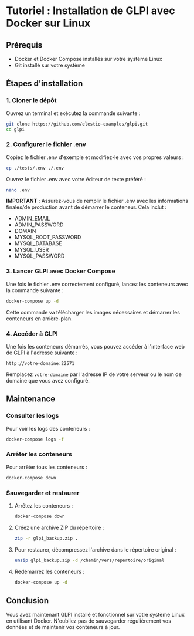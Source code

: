 # Tutoriel : Installation de GLPI avec Docker sur Linux

## Prérequis
- Docker et Docker Compose installés sur votre système Linux
- Git installé sur votre système

## Étapes d'installation

### 1. Cloner le dépôt

Ouvrez un terminal et exécutez la commande suivante :

```bash
git clone https://github.com/elestio-examples/glpi.git
cd glpi
```

### 2. Configurer le fichier .env

Copiez le fichier .env d'exemple et modifiez-le avec vos propres valeurs :

```bash
cp ./tests/.env ./.env
```

Ouvrez le fichier .env avec votre éditeur de texte préféré :

```bash
nano .env
```

**IMPORTANT** : Assurez-vous de remplir le fichier .env avec les informations finales/de production avant de démarrer le conteneur. Cela inclut :

- ADMIN_EMAIL
- ADMIN_PASSWORD
- DOMAIN
- MYSQL_ROOT_PASSWORD
- MYSQL_DATABASE
- MYSQL_USER
- MYSQL_PASSWORD

### 3. Lancer GLPI avec Docker Compose

Une fois le fichier .env correctement configuré, lancez les conteneurs avec la commande suivante :

```bash
docker-compose up -d
```

Cette commande va télécharger les images nécessaires et démarrer les conteneurs en arrière-plan.

### 4. Accéder à GLPI

Une fois les conteneurs démarrés, vous pouvez accéder à l'interface web de GLPI à l'adresse suivante :

```
http://votre-domaine:22571
```

Remplacez `votre-domaine` par l'adresse IP de votre serveur ou le nom de domaine que vous avez configuré.

## Maintenance

### Consulter les logs

Pour voir les logs des conteneurs :

```bash
docker-compose logs -f
```

### Arrêter les conteneurs

Pour arrêter tous les conteneurs :

```bash
docker-compose down
```

### Sauvegarder et restaurer

1. Arrêtez les conteneurs :
   ```bash
   docker-compose down
   ```

2. Créez une archive ZIP du répertoire :
   ```bash
   zip -r glpi_backup.zip .
   ```

3. Pour restaurer, décompressez l'archive dans le répertoire original :
   ```bash
   unzip glpi_backup.zip -d /chemin/vers/repertoire/original
   ```

4. Redémarrez les conteneurs :
   ```bash
   docker-compose up -d
   ```

## Conclusion

Vous avez maintenant GLPI installé et fonctionnel sur votre système Linux en utilisant Docker. N'oubliez pas de sauvegarder régulièrement vos données et de maintenir vos conteneurs à jour.
